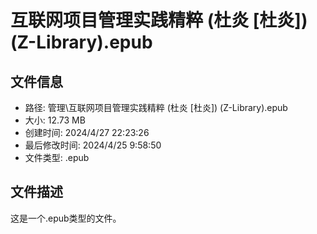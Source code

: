 ﻿# 互联网项目管理实践精粹 (杜炎 [杜炎]) (Z-Library).epub

## 文件信息
- 路径: 管理\互联网项目管理实践精粹 (杜炎 [杜炎]) (Z-Library).epub
- 大小: 12.73 MB
- 创建时间: 2024/4/27 22:23:26
- 最后修改时间: 2024/4/25 9:58:50
- 文件类型: .epub

## 文件描述
这是一个.epub类型的文件。

